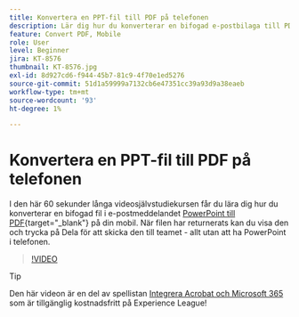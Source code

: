 ```yaml
---
title: Konvertera en PPT-fil till PDF på telefonen
description: Lär dig hur du konverterar en bifogad e-postbilaga till PDF på telefonen
feature: Convert PDF, Mobile
role: User
level: Beginner
jira: KT-8576
thumbnail: KT-8576.jpg
exl-id: 8d927cd6-f944-45b7-81c9-4f70e1ed5276
source-git-commit: 51d1a59999a7132cb6e47351cc39a93d9a38eaeb
workflow-type: tm+mt
source-wordcount: '93'
ht-degree: 1%

---
```


# Konvertera en PPT-fil till PDF på telefonen

I den här 60 sekunder långa videosjälvstudiekursen får du lära dig hur du konverterar en bifogad fil i e-postmeddelandet [PowerPoint till PDF](https://www.adobe.com/se/acrobat/online/ppt-to-pdf.html){target="_blank"} på din mobil. När filen har returnerats kan du visa den och trycka på Dela för att skicka den till teamet - allt utan att ha PowerPoint i telefonen.

>[!VIDEO](https://video.tv.adobe.com/v/336366?quality=12&learn=on&hidetitle=true)

>[!TIP]
>
>Den här videon är en del av spellistan [Integrera Acrobat och Microsoft 365](https://experienceleague.adobe.com/?recommended=Acrobat-U-1-2021.microsoft365) som är tillgänglig kostnadsfritt på Experience League!
